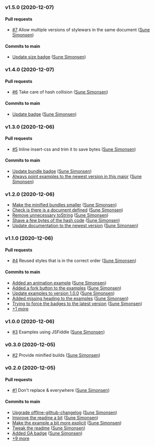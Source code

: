 ### v1.5.0 (2020-12-07)

#### Pull requests

- [#7](https://github.com/sunesimonsen/stylewars/pull/7) Allow multiple versions of stylewars in the same document ([Sune Simonsen](mailto:sune@we-knowhow.dk))

#### Commits to main

- [Update size badge](https://github.com/sunesimonsen/stylewars/commit/1d35ce8ec0038e2398b4f9ed5a071016dab3a565) ([Sune Simonsen](mailto:sune@we-knowhow.dk))

### v1.4.0 (2020-12-07)

#### Pull requests

- [#6](https://github.com/sunesimonsen/stylewars/pull/6) Take care of hash collision ([Sune Simonsen](mailto:sune@we-knowhow.dk))

#### Commits to main

- [Update badge](https://github.com/sunesimonsen/stylewars/commit/31279da7c1a74348b87a3fbe5b95b9e89669ff30) ([Sune Simonsen](mailto:sune@we-knowhow.dk))

### v1.3.0 (2020-12-06)

#### Pull requests

- [#5](https://github.com/sunesimonsen/stylewars/pull/5) Inline insert-css and trim it to save bytes ([Sune Simonsen](mailto:sune@we-knowhow.dk))

#### Commits to main

- [Update bundle badge](https://github.com/sunesimonsen/stylewars/commit/ef67109049a10d86c8a9eab3b3b3d856378eb320) ([Sune Simonsen](mailto:sune@we-knowhow.dk))
- [Always point examples to the newest version in this major](https://github.com/sunesimonsen/stylewars/commit/9f41bcc722cbaa484a7d41c6ed757f52a1d5aece) ([Sune Simonsen](mailto:sune@we-knowhow.dk))

### v1.2.0 (2020-12-06)

- [Make the minified bundles smaller](https://github.com/sunesimonsen/stylewars/commit/493b307f8d907818fdca7c60850a62ba7a8c84bc) ([Sune Simonsen](mailto:sune@we-knowhow.dk))
- [Check is there is a document defined](https://github.com/sunesimonsen/stylewars/commit/7a4bcc503e8db6fef77b2723c74bad1469b99263) ([Sune Simonsen](mailto:sune@we-knowhow.dk))
- [Remove unnecessary toString](https://github.com/sunesimonsen/stylewars/commit/42b30b85a5f46026a9903601341aef970ff4a06e) ([Sune Simonsen](mailto:sune@we-knowhow.dk))
- [Shave a few bytes of the hash code](https://github.com/sunesimonsen/stylewars/commit/1676b13c1c87ec3cc4f0c17a059a1dffd328ffa4) ([Sune Simonsen](mailto:sune@we-knowhow.dk))
- [Update documentation to the newest version](https://github.com/sunesimonsen/stylewars/commit/8755cfecd153fe7fe568d2611689d67cfd874ebf) ([Sune Simonsen](mailto:sune@we-knowhow.dk))

### v1.1.0 (2020-12-06)

#### Pull requests

- [#4](https://github.com/sunesimonsen/stylewars/pull/4) Reused styles that is in the correct order ([Sune Simonsen](mailto:sune@we-knowhow.dk))

#### Commits to main

- [Added an animation example](https://github.com/sunesimonsen/stylewars/commit/c15b04ebf3fb01eec6c7f218aeb6144094872199) ([Sune Simonsen](mailto:sune@we-knowhow.dk))
- [Added a fork button to the examples](https://github.com/sunesimonsen/stylewars/commit/84da8f5f990579d4f9ee98a1b72ca47492c129c2) ([Sune Simonsen](mailto:sune@we-knowhow.dk))
- [Update examples to version 1.0.0](https://github.com/sunesimonsen/stylewars/commit/1d52028bc2503dbe822d4ba16ed6322fae8cd06d) ([Sune Simonsen](mailto:sune@we-knowhow.dk))
- [Added missing heading to the examples](https://github.com/sunesimonsen/stylewars/commit/3ce006961a035a105045b33a7471a36d51d5a700) ([Sune Simonsen](mailto:sune@we-knowhow.dk))
- [Trying to force the badges to the latest version](https://github.com/sunesimonsen/stylewars/commit/65e9b6b42174ec695c2d4a3c1df7f14585511718) ([Sune Simonsen](mailto:sune@we-knowhow.dk))
- [+1 more](https://github.com/sunesimonsen/stylewars/compare/v1.0.0...v1.1.0)

### v1.0.0 (2020-12-06)

- [#3](https://github.com/sunesimonsen/stylewars/pull/3) Examples using JSFiddle ([Sune Simonsen](mailto:sune@we-knowhow.dk))

### v0.3.0 (2020-12-05)

- [#2](https://github.com/sunesimonsen/stylewars/pull/2) Provide minified builds ([Sune Simonsen](mailto:sune@we-knowhow.dk))

### v0.2.0 (2020-12-05)

#### Pull requests

- [#1](https://github.com/sunesimonsen/stylewars/pull/1) Don't replace & everywhere ([Sune Simonsen](mailto:sune@we-knowhow.dk))

#### Commits to main

- [Upgrade offline-github-changelog](https://github.com/sunesimonsen/stylewars/commit/5ece24a8cde35d6d191178882e02a38f20622cba) ([Sune Simonsen](mailto:sune@we-knowhow.dk))
- [Improve the readme a bit](https://github.com/sunesimonsen/stylewars/commit/d312ac5432c5eec2d1e1b8abdef1fab2f60bcf35) ([Sune Simonsen](mailto:sune@we-knowhow.dk))
- [Make the example a bit more explicit](https://github.com/sunesimonsen/stylewars/commit/1326898e400b0944dcd3bfdeb2ed653cdeea6af5) ([Sune Simonsen](mailto:sune@we-knowhow.dk))
- [Tweak the readme](https://github.com/sunesimonsen/stylewars/commit/90c940f8006396a75469313535089b8396cf0bd1) ([Sune Simonsen](mailto:sune@we-knowhow.dk))
- [Added GA badge](https://github.com/sunesimonsen/stylewars/commit/d4224773459a9a72607df49e9190e5d707db37dc) ([Sune Simonsen](mailto:sune@we-knowhow.dk))
- [+9 more](https://github.com/sunesimonsen/stylewars/compare/d4224773459a9a72607df49e9190e5d707db37dc...v0.2.0)
